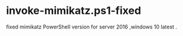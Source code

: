 # invoke-mimikatz.ps1-fixed
fixed mimikatz PowerShell version for server 2016 ,windows 10 latest . 
